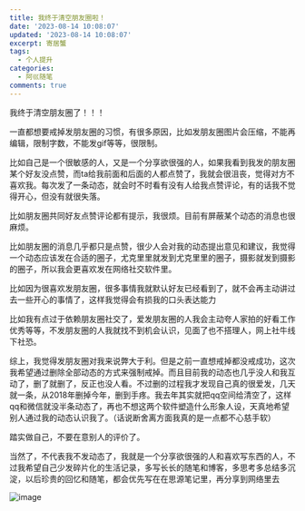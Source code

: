 ```yaml
---
title: 我终于清空朋友圈啦！
date: '2023-08-14 10:08:07'
updated: '2023-08-14 10:08:07'
excerpt: 寄居蟹
tags:
  - 个人提升
categories:
  - 阿巛随笔
comments: true
---
```



我终于清空朋友圈了！！！  

一直都想要戒掉发朋友圈的习惯，有很多原因，比如发朋友圈图片会压缩，不能再编辑，限制字数，不能发gif等等，很限制。

比如自己是一个很敏感的人，又是一个分享欲很强的人，如果我看到我发的朋友圈某个好友没点赞，而ta给我前面和后面的人都点赞了，我就会很沮丧，觉得对方不喜欢我。每次发了一条动态，就会时不时看有没有人给我点赞评论，有的话我不觉得开心，但没有就很失落。

比如朋友圈共同好友点赞评论都有提示，我很烦。目前有屏蔽某个动态的消息也很麻烦。

比如朋友圈的消息几乎都只是点赞，很少人会对我的动态提出意见和建议，我觉得一个动态应该发在合适的圈子，尤克里里就发到尤克里里的圈子，摄影就发到摄影的圈子，所以我会更喜欢发在网络社交软件里。

比如因为很喜欢发朋友圈，很多事情我就默认好友已经看到了，就不会再主动讲过去一些开心的事情了，这样我觉得会有损我的口头表达能力

比如我有点过于依赖朋友圈社交了，爱发朋友圈的人我会主动夸人家拍的好看工作优秀等等，不发朋友圈的人我就找不到机会认识，见面了也不搭理人，网上社牛线下社恐。

综上，我觉得发朋友圈对我来说弊大于利。但是之前一直想戒掉都没戒成功，这次我希望通过删除全部动态的方式来强制戒掉。而且目前我的动态也几乎没人和我互动了，删了就删了，反正也没人看。不过删的过程我才发现自己真的很爱发，几天就一条，从2018年删掉今年，删到手疼。我去年其实就把qq空间给清空了，这样qq和微信就没半条动态了，再也不想这两个软件塑造什么形象人设，天真地希望别人通过我的动态认识我了。（话说断舍离方面我真的是一点都不心慈手软）

踏实做自己，不要在意别人的评价了。

当然了，不代表我不发动态了，我就是一个分享欲很强的人和喜欢写东西的人，不过我希望自己少发碎片化的生活记录，多写长长的随笔和博客，多思考多总结多沉淀，以后珍贵的回忆和随笔，都会优先写在在思源笔记里，再分享到网络里去

​![image](https://cdn.staticaly.com/gh/Achuan-2/PicBed@pic/assets/202308141024199.jpg)​

